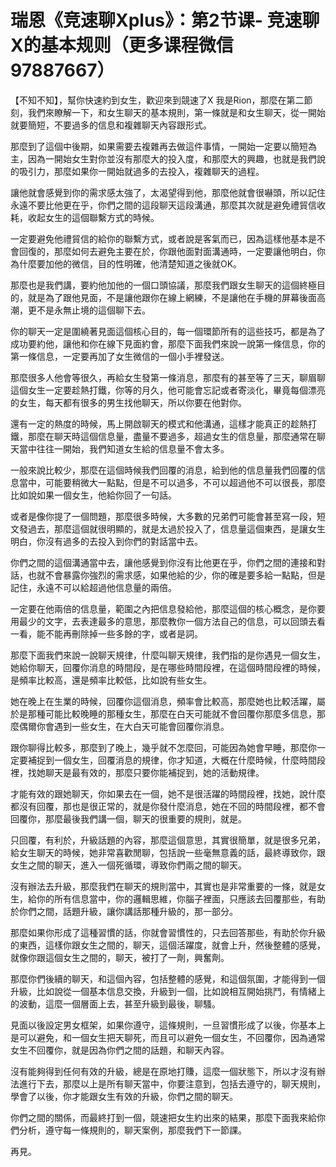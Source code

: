 # 瑞恩《竞速聊Xplus》：第2节课- 竞速聊X的基本规则（更多课程微信97887667）

【不知不知】，幫你快速約到女生，歡迎來到競速了X 我是Rion，那麼在第二節刻，我們來瞭解一下，和女生聊天的基本規則，第一條就是和女生聊天，從一開始就要簡短，不要過多的信息和複雜聊天內容跟形式。

那麼到了這個中後期，如果需要去複雜再去做這件事情，一開始一定要以簡短為主，因為一開始女生對你並沒有那麼大的投入度，和那麼大的興趣，也就是我們說的吸引力，那麼如果你一開始就過多的去投入，複雜聊天的過程。

讓他就會感覺到你的需求感太強了，太渴望得到他，那麼他就會很嚇頭，所以記住永遠不要比他更在乎，你們之間的這段聊天這段溝通，那麼其次就是避免禮貿信收耗，收起女生的這個聯繫方式的時候。

一定要避免他禮貿信的給你的聯繫方式，或者說是客氣而已，因為這樣他基本是不會回復的，那麼如何去避免主要在於，你跟他面對面溝通時，一定要讓他明白，你為什麼要加他的微信，目的性明確，他清楚知道之後就OK。

那麼也是我們講，要約他加他的一個口頭協議，那麼我們跟女生聊天的這個終極目的，就是為了跟他見面，不是讓他跟你在線上網練，不是讓他在手機的屏幕後面高潮，更不是永無止境的這個聊下去。

你的聊天一定是圍繞著見面這個核心目的，每一個環節所有的這些技巧，都是為了成功要約他，讓他和你在線下見面約會，那麼下面我們來說一說第一條信息，你的第一條信息，一定要再加了女生微信的一個小手裡發送。

那麼很多人他會等很久，再給女生發第一條消息，那麼有的甚至等了三天，聊眉聊這個女生一定要趁熱打鐵，你等的月久，他可能會忘記或者寄淡化，畢竟每個漂亮的女生，每天都有很多的男生找他聊天，所以你要在他對你。

還有一定的熱度的時候，馬上開啟聊天的模式和他溝通，這樣才能真正的趁熱打鐵，那麼在聊天時這個信息量，盡量不要過多，超過女生的信息量，那麼通常在聊天當中往往一開始，我們知道女生給的信息量不會太多。

一般來說比較少，那麼在這個時候我們回覆的消息，給到他的信息量我們回覆的信息當中，可能要稍微大一點點，但是不可以過多，不可以超過他不可以很長，那麼比如說如果一個女生，他給你回了一句話。

或者是像你提了一個問題，那麼很多時候，大多數的兄弟們可能會甚至寫一段，短文發過去，那麼這個就很明顯的，就是太過於投入了，信息量這個東西，是讓女生明白，你沒有過多的去投入到你們的對話當中去。

你們之間的這個溝通當中去，讓他感覺到你沒有比他更在乎，你們之間的連接和對話，也就不會暴露你強烈的需求感，如果他給的少，你的確是要多給一點點，但是記住，永遠不可以給超過他信息量的兩倍。

一定要在他兩倍的信息量，範圍之內把信息發給他，那麼這個的核心概念，是你要用最少的文字，去表達最多的意思，那麼教你一個方法自己的信息，可以回頭去看一看，能不能再刪除掉一些多餘的字，或者是詞。

那麼下面我們來說一說聊天規律，什麼叫聊天規律，我們指的是你遇見一個女生，她給你聊天，回覆你消息的時間段，是在哪些時間段裡，在這個時間段裡的時候，是頻率比較高，還是頻率比較低，比如說有些女生。

她在晚上在生業的時候，回覆你這個消息，頻率會比較高，那麼她也比較活躍，屬於是那種可能比較晚睡的那種女生，那麼在白天可能就不會回覆你那麼多信息，那麼偶爾你會遇到一些女生，在大白天可能會回覆你消息。

跟你聊得比較多，那麼到了晚上，幾乎就不怎麼回，可能因為她會早睡，那麼你一定要補捉到一個女生，回覆消息的規律，你才知道，大概在什麼時候，什麼時間段裡，找她聊天是最有效的，那麼只要你能補捉到，她的活動規律。

才能有效的跟她聊天，你如果去在一個，她不是很活躍的時間段裡，找她，說什麼都沒有回覆，那也是很正常的，就是你發什麼消息，她在不回的時間段裡，都不會回覆你，那麼最後我們講一個，聊天的很重要的規則，就是。

只回覆，有利於，升級話題的內容，那麼這個意思，其實很簡單，就是很多兄弟，給女生聊天的時候，她非常喜歡閒聊，包括說一些毫無意義的話，最終導致你，跟女生之間的聊天，進入一個死循環，導致你們兩之間的聊天。

沒有辦法去升級，那麼我們在聊天的規則當中，其實也是非常重要的一條，就是女生，給你的所有信息當中，你的邏輯思維，你腦子裡面，只應該去回覆那些，有助於你們之間，話題升級，讓你講話那種升級的，那一部分。

那麼如果你形成了這種習慣的話，你就會習慣性的，只去回答那些，有助於你升級的東西，這樣你跟女生之間的，聊天，這個活躍度，就會上升，然後整體的感覺，就像你跟這個女生之間的，聊天，被打了一劑，興奮劑。

那麼你們後續的聊天，和這個內容，包括整體的感覺，和這個氛圍，才能得到一個升級，比如說從一個基本信息交換，升級到一個，比如說相互開始挑鬥，有情緒上的波動，這麼一個層面上去，甚至升級到最後，聊騷。

見面以後設定男女框架，如果你遵守，這條規則，一旦習慣形成了以後，你基本上是可以避免，和一個女生把天聊死，而且可以避免一個女生，不回覆你，因為通常女生不回覆你，就是因為你們之間的話題，和聊天內容。

沒有能夠得到任何有效的升級，總是在原地打賺，這麼一個狀態下，所以才沒有辦法進行下去，那麼以上是所有聊天當中，你要注意到，包括去遵守的，聊天規則，學會了以後，你才能跟女生有效的升級，你們之間的聊天。

你們之間的關係，而最終打到一個，競速把女生約出來的結果，那麼下面我來給你們分析，遵守每一條規則的，聊天案例，那麼我們下一節課。

再見。